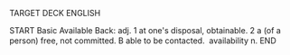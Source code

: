 TARGET DECK
ENGLISH

START
Basic
Available
Back: adj. 1 at one's disposal, obtainable. 2 a (of a person) free, not committed. B able to be contacted.  availability n.
END
